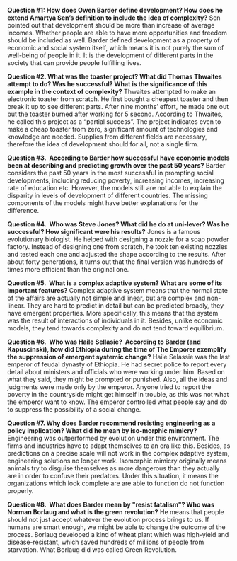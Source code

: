 __Question #1: How does Owen Barder define development? How does he extend Amartya Sen’s definition to include the idea of complexity?__
Sen pointed out that development should be more than increase of average incomes. Whether people are able to have more opportunities and freedom should be included as well. 
Barder defined development as a property of economic and social system itself, which means it is not purely the sum of well-being of people in it. It is the development of different parts in the society that can provide people fulfilling lives.


__Question #2. What was the toaster project? What did Thomas Thwaites attempt to do? Was he successful? What is the significance of this example in the context of complexity?__
Thwaites attempted to make an electronic toaster from scratch. He first bought a cheapest toaster and then break it up to see different parts. 
After nine months’ effort, he made one out but the toaster burned after working for 5 second. According to Thwaites, he called this project as a “partial success”. The project indicates even to make a cheap toaster from zero, significant amount of technologies and knowledge are needed. 
Supplies from different fields are necessary, therefore the idea of development should for all, not a single firm.


__Question #3.  According to Barder how successful have economic models been at describing and predicting growth over the past 50 years?__
Barder considers the past 50 years in the most successful in prompting social developments, including reducing poverty, increasing incomes, increasing rate of education etc. 
However, the models still are not able to explain the disparity in levels of development of different countries. 
The missing components of the models might have better explanations for the difference.


__Question #4.  Who was Steve Jones? What did he do at uni-lever? Was he successful? How significant were his results?__
Jones is a famous evolutionary biologist. He helped with designing a nozzle for a soap powder factory. Instead of designing one from scratch, he took ten existing nozzles and tested each one and adjusted the shape according to the results. 
After about forty generations, it turns out that the final version was hundreds of times more efficient than the original one.


__Question #5.  What is a complex adaptive system? What are some of its important features?__
Complex adaptive system means that the normal state of the affairs are actually not simple and linear, but are complex and non-linear. They are hard to predict in detail but can be predicted broadly, they have emergent properties. More specifically, this means that the system was the result of interactions of individuals in it. Besides, unlike economic models, they tend towards complexity and do not tend toward equilibrium.


__Question #6.  Who was Haile Sellasie?  According to Barder (and Kapuscinski), how did Ethiopia during the time of The Emporer exemplify the suppression of emergent systemic change?__
Haile Selassie was the last emperor of feudal dynasty of Ethiopia. He had secret police to report every detail about ministers and officials who were working under him. Based on what they said, they might be prompted or punished. Also, all the ideas and judgments were made only by the emperor. Anyone tried to report the poverty in the countryside might get himself in trouble, as this was not what the emperor want to know. The emperor controlled what people say and do to suppress the possibility of a social change.


__Question #7. Why does Barder recommend resisting engineering as a policy implication? What did he mean by iso-morphic mimicry?__
Engineering was outperformed by evolution under this environment. The firms and industries have to adapt themselves to an era like this. Besides, as predictions on a precise scale will not work in the complex adaptive system, engineering solutions no longer work. Isomorphic mimicry originally means animals try to disguise themselves as more dangerous than they actually are in order to confuse their predators. Under this situation, it means the organizations which look complete are are able to function do not function properly. 


__Question #8.  What does Barder mean by "resist fatalism"? Who was Norman Borlaug and what is the green revolution?__
He means that people should not just accept whatever the evolution process brings to us. If humans are smart enough, we might be able to change the outcome of the process. Borlaug developed a kind of wheat plant which was high-yield and disease-resistant, which saved hundreds of millions of people from starvation. What Borlaug did was called Green Revolution.

